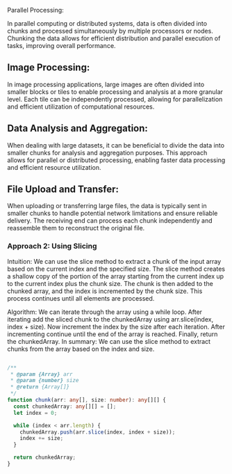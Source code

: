 <!-- https://leetcode.com/problems/chunk-array/editorial/

 -->



 Parallel Processing:

In parallel computing or distributed systems, data is often divided into chunks and processed simultaneously by multiple processors or nodes. Chunking the data allows for efficient distribution and parallel execution of tasks, improving overall performance.
## Image Processing:

In image processing applications, large images are often divided into smaller blocks or tiles to enable processing and analysis at a more granular level. Each tile can be independently processed, allowing for parallelization and efficient utilization of computational resources.
## Data Analysis and Aggregation:

When dealing with large datasets, it can be beneficial to divide the data into smaller chunks for analysis and aggregation purposes. This approach allows for parallel or distributed processing, enabling faster data processing and efficient resource utilization.
## File Upload and Transfer:

When uploading or transferring large files, the data is typically sent in smaller chunks to handle potential network limitations and ensure reliable delivery. The receiving end can process each chunk independently and reassemble them to reconstruct the original file.

### Approach 2: Using Slicing
Intuition:
We can use the slice method to extract a chunk of the input array based on the current index and the specified size. The slice method creates a shallow copy of the portion of the array starting from the current index up to the current index plus the chunk size. The chunk is then added to the chunked array, and the index is incremented by the chunk size. This process continues until all elements are processed.

Algorithm:
We can iterate through the array using a while loop.
After iterating add the sliced chunk to the chunkedArray using arr.slice(index, index + size).
Now increment the index by the size after each iteration.
After incrementing continue until the end of the array is reached.
Finally, return the chunkedArray.
In summary: We can use the slice method to extract chunks from the array based on the index and size.

```Typescript

/**
 * @param {Array} arr
 * @param {number} size
 * @return {Array[]}
 */
function chunk(arr: any[], size: number): any[][] {
  const chunkedArray: any[][] = [];
  let index = 0;

  while (index < arr.length) {
    chunkedArray.push(arr.slice(index, index + size));
    index += size;
  }

  return chunkedArray;
}
```
